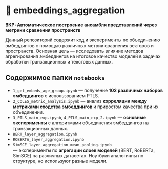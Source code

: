 # 📁 embeddings_aggregation

**ВКР: Автоматическое построение ансамбля представлений через метрики сравнения пространств**

Данный репозиторий содержит код и эксперименты по объединению эмбеддингов с помощью различных метрик сравнения векторов и пространств. Основная цель — исследовать влияние методов агрегирования эмбеддингов на итоговое качество моделей в задачах обработки транзакционных и текстовых данных.

## Содержимое папки `notebooks`

* `1_get_embeds_age_group.ipynb` — получение **102 различных наборов эмбеддингов** с использованием PTLS.
* `2_CoLES_metric_analysis.ipynb` — анализ **корреляции между метриками сходства эмбеддингов** и приростом качества при их объединении.
* `3_PTLS_main_exp.ipynb`, `4_PTLS_main_exp_2.ipynb` — **основные эксперименты** с алгоритмами объединения эмбеддингов на транзакционных данных.
* `BERT_layer_aggregation.ipynb`  
* `ROBERTA_layer_aggregation.ipynb`  
* `SimSCE_layer_aggregation_mean_pooling.ipynb`  
  — эксперименты по **агрегации слоев моделей** (BERT, RoBERTa, SimSCE) на различных датасетах. Ноутбуки аналогичны по структуре, но используют разные модели.
